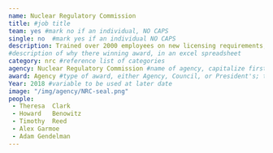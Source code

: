 ```yaml
---
name: Nuclear Regulatory Commission
title: #job title
team: yes #mark no if an individual, NO CAPS
single: no  #mark yes if an individual NO CAPS
description: Trained over 2000 employees on new licensing requirements, ensuring public health safety standards are met on any license the NRC approves.
#description of why there winning award, in an excel spreadsheet
category: nrc #reference list of categories
agency: Nuclear Regulatory Commission #name of agency, capitalize first letter of each name
award: Agency #type of award, either Agency, Council, or President's; this is case sensitive so make sure to match the options listed exactly. This section generates the format of the card
Year: 2018 #variable to be used at later date
image: "/img/agency/NRC-seal.png"
people:
 - Theresa	Clark
 - Howard	Benowitz
 - Timothy	Reed
 - Alex	Garmoe
 - Adam	Gendelman
---
```

